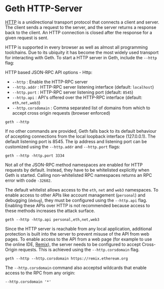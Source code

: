 ---
---

# Geth HTTP-Server

[HTTP](https://developer.mozilla.org/en-US/docs/Web/HTTP) is a unidirectional transport protocol that connects a client and server. The client sends a request to the server, and the server returns a response back to the client. An HTTP connection is closed after the response for a given request is sent.

HTTP is supported in every browser as well as almost all programming toolchains. Due to its ubiquity it has become the most widely used transport for interacting with Geth. To start a HTTP server in Geth, include the `--http` flag:

HTTP based JSON-RPC API options - Http:
- `--http` : Enable the HTTP-RPC server
- `--http.addr` : HTTP-RPC server listening interface (default: `localhost`)
- `--http.port` : HTTP-RPC server listening port (default: `8545`)
- `--http.api` : API's offered over the HTTP-RPC interface (default: `eth,net,web3`)
- `--http.corsdomain` :  Comma separated list of domains from which to accept cross origin requests (browser enforced)

```
geth --http
```

If no other commands are provided, Geth falls back to its default behaviour of accepting connections from the local loopback interface (127.0.0.1). The default listening port is 8545. The ip address and listening port can be customized using the `--http.addr` and `--http.port` flags:

```
geth --http -http.port 3334
```

Not all of the JSON-RPC method namespaces are enabled for HTTP requests by default. Instead, they have to be whitelisted explicitly when Geth is started. Calling non-whitelisted RPC namespaces returns an RPC error with code `-32602`.

The default whitelist allows access to the `eth`, `net` and `web3` namespaces. To enable access to other APIs like account management (`personal`) and debugging (`debug`), they must be configured using the `--http.api` flag. Enabling these APIs over HTTP is not recommended because access to these methods increases the attack surface.

```
geth --http -http.api personal,eth,net,web3
```

Since the HTTP server is reachable from any local application, additional protection is built into the server to prevent misuse of the API from web pages. To enable access to the API from a web page (for example to use the online IDE, [Remix](https://remix.ethereum.org/#optimize=false&runs=200&evmVersion=null&version=soljson-v0.8.7+commit.e28d00a7.js)), the server needs to be configured to accept Cross-Origin requests. This is achieved using the `--http.corsdomain` flag.

```
geth --http --http.corsdomain https://remix.ethereum.org
```

The `--http.corsdomain` command also acceptsd wildcards that enable access to the RPC from any origin:

```
--http.corsdomain '*'
```
